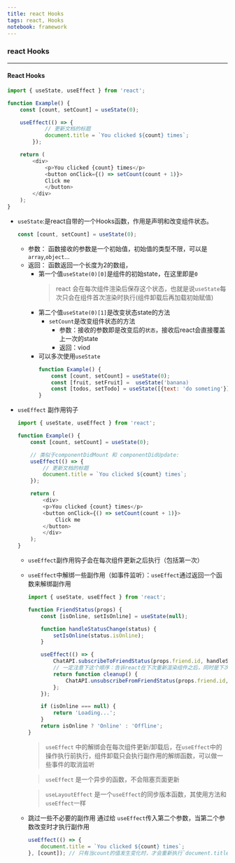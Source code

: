 ```yaml
---
title: react Hooks
tags: react, Hooks
notebook: framework
---
```


### react Hooks
---
#### React Hooks
```javascript
import { useState, useEffect } from 'react';

function Example() {
    const [count, setCount] = useState(0);

    useEffect(() => {
            // 更新文档的标题
            document.title = `You clicked ${count} times`;
        });

    return (
        <div>
            <p>You clicked {count} times</p>
            <button onClick={() => setCount(count + 1)}>
            Click me
            </button>
        </div>
    );
}
```

- `useState`:是react自带的一个Hooks函数，作用是声明和改变组件状态。

    ```javascript
    const [count, setCount] = useState(0);
    ```
    - 参数： 函数接收的参数是一个初始值，初始值的类型不限，可以是`array`,`object`...
    - 返回： 函数返回一个长度为2的数组，
        - 第一个值`useState(0)[0]`是组件的初始state，在这里即是`0`
            > react 会在每次组件渲染后保存这个状态，也就是说`useState`每次只会在组件首次渲染时执行(组件卸载后再加载初始赋值)
        - 第二个值`useState(0)[1]`是改变状态state的方法
            - `setCount`是改变组件状态的方法
                - 参数：接收的参数即是改变后的`状态`，接收后react会直接覆盖上一次的state
                - 返回：viod
        - 可以多次使用`useState`
            ```javascript
            function Example() {
                const [count, setCount] = useState(0);
                const [fruit, setFruit] =  useState('banana)
                const [todos, setTodo] = useState([{text: 'do someting'}])
            }
            ```
- `useEffect` 副作用钩子
    ```javascript
    import { useState, useEffect } from 'react';

    function Example() {
        const [count, setCount] = useState(0);

        // 类似于componentDidMount 和 componentDidUpdate:
        useEffect(() => {
            // 更新文档的标题
            document.title = `You clicked ${count} times`;
        });

        return (
            <div>
            <p>You clicked {count} times</p>
            <button onClick={() => setCount(count + 1)}>
                Click me
            </button>
            </div>
        );
    }
    ```
    - `useEffect`副作用钩子会在每次组件更新之后执行（包括第一次）

    - `useEffect`中解绑一些副作用（如事件监听）：`useEffect`通过返回一个函数来解绑副作用
        ```javascript
        import { useState, useEffect } from 'react';

        function FriendStatus(props) {
            const [isOnline, setIsOnline] = useState(null);

            function handleStatusChange(status) {
                setIsOnline(status.isOnline);
            }

            useEffect(() => {
                ChatAPI.subscribeToFriendStatus(props.friend.id, handleStatusChange);
                // 一定注意下这个顺序：告诉react在下次重新渲染组件之后，同时是下次调用ChatAPI.subscribeToFriendStatus之前执行cleanup
                return function cleanup() {
                    ChatAPI.unsubscribeFromFriendStatus(props.friend.id, handleStatusChange);
                };
            });

            if (isOnline === null) {
                return 'Loading...';
            }
            return isOnline ? 'Online' : 'Offline';
        }
        ```
        > `useEffect` 中的解绑会在每次组件更新/卸载后，在`useEffect`中的操作执行前执行，组件卸载只会执行副作用的解绑函数，可以做一些事件的取消监听

        > `useEffect` 是一个异步的函数，不会阻塞页面更新
        
        > `useLayoutEffect` 是一个`useEffect`的同步版本函数，其使用方法和`useEffect`一样

    - 跳过一些不必要的副作用
        通过给 `useEffect`传入第二个参数，当第二个参数改变时才执行副作用
        ```javascript
        useEffect(() => {
            document.title = `You clicked ${count} times`;
        }, [count]); // 只有当count的值发生变化时，才会重新执行`document.title`这一句
        ```

